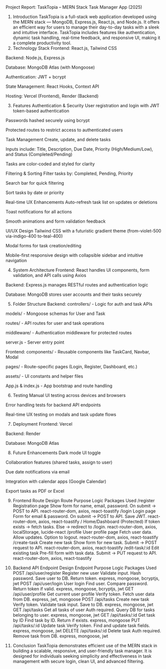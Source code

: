 Project Report: TaskTopia – MERN Stack Task Manager App (2025)
1. Introduction
TaskTopia is a full-stack web application developed using the MERN stack — MongoDB, Express.js, React.js, and Node.js. It offers an efficient way for users to manage their day-to-day tasks with a sleek and intuitive interface. TaskTopia includes features like authentication, dynamic task handling, real-time feedback, and responsive UI, making it a complete productivity tool.
2. Technology Stack
Frontend: React.js, Tailwind CSS


Backend: Node.js, Express.js


Database: MongoDB Atlas (with Mongoose)


Authentication: JWT + bcrypt


State Management: React Hooks, Context API


Hosting: Vercel (Frontend), Render (Backend)


3. Features
Authentication & Security
User registration and login with JWT token-based authentication


Passwords hashed securely using bcrypt


Protected routes to restrict access to authenticated users



Task Management
Create, update, and delete tasks


Inputs include: Title, Description, Due Date, Priority (High/Medium/Low), and Status (Completed/Pending)


Tasks are color-coded and styled for clarity


Filtering & Sorting
Filter tasks by: Completed, Pending, Priority


Search bar for quick filtering


Sort tasks by date or priority


Real-time UX Enhancements
Auto-refresh task list on updates or deletions


Toast notifications for all actions


Smooth animations and form validation feedback


UI/UX Design
Tailwind CSS with a futuristic gradient theme (from-violet-500 via-indigo-400 to-teal-400)


Modal forms for task creation/editing


Mobile-first responsive design with collapsible sidebar and intuitive navigation


4. System Architecture
Frontend: React handles UI components, form validation, and API calls using Axios


Backend: Express.js manages RESTful routes and authentication logic


Database: MongoDB stores user accounts and their tasks securely


5. Folder Structure
Backend:
controllers/ - Logic for auth and task APIs


models/ - Mongoose schemas for User and Task


routes/ - API routes for user and task operations


middleware/ - Authentication middleware for protected routes


server.js - Server entry point


Frontend:
components/ - Reusable components like TaskCard, Navbar, Modal


pages/ - Route-specific pages (Login, Register, Dashboard, etc.)


assets/ - UI constants and helper files


App.js & index.js - App bootstrap and route handling


6. Testing
Manual UI testing across devices and browsers


Error handling tests for backend API endpoints


Real-time UX testing on modals and task update flows


7. Deployment
Frontend: Vercel


Backend: Render


Database: MongoDB Atlas


8. Future Enhancements
Dark mode UI toggle


Collaboration features (shared tasks, assign to user)


Due date notifications via email


Integration with calendar apps (Google Calendar)


Export tasks as PDF or Excel




9. Frontend Route Design 
Route
Purpose
Logic
Packages Used
/register
Registration page
Show form for name, email, password. On submit → POST to API.
react-router-dom, axios, react-toastify
/login
Login page
Form for email & password. On submit → POST to API. Save JWT.
react-router-dom, axios, react-toastify
/
Home/Dashboard (Protected)
If token exists → fetch tasks. Else → redirect to /login.
react-router-dom, axios, localStorage, lucide-react
/profile
User profile page
Fetch user data. Allow updates. Option to logout.
react-router-dom, axios, react-toastify
/create-task
Create new task
Show form for new task. Submit → POST request to API.
react-router-dom, axios, react-toastify
/edit-task/:id
Edit existing task
Pre-fill form with task data. Submit → PUT request to API.
react-router-dom, axios, react-toastify



10. Backend API Endpoint Design 
Endpoint
Purpose
Logic
Packages Used
POST /api/user/register
Register new user
Validate input. Hash password. Save user to DB. Return token.
express, mongoose, bcryptjs, jwt
POST /api/user/login
User login
Find user. Compare password. Return token if valid.
express, mongoose, bcryptjs, jwt
GET /api/user/profile
Get current user profile
Verify token. Fetch user data from DB.
express, jwt, mongoose
POST /api/tasks
Create new task
Verify token. Validate task input. Save to DB.
express, mongoose, jwt
GET /api/tasks
Get all tasks of user
Auth required. Query DB for tasks belonging to user.
express, mongoose, jwt
GET /api/tasks/:id
Get task by ID
Find task by ID. Return if exists.
express, mongoose
PUT /api/tasks/:id
Update task
Verify token. Find and update task fields.
express, mongoose, jwt
DELETE /api/tasks/:id
Delete task
Auth required. Remove task from DB.
express, mongoose, jwt








11. Conclusion
TaskTopia demonstrates efficient use of the MERN stack in building a scalable, responsive, and user-friendly task manager. It is designed for individuals seeking simplicity and effectiveness in task management with secure login, clean UI, and advanced filtering.
